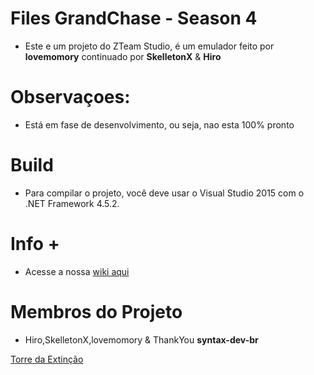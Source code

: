 # Files GrandChase - Season 4

- Este e um projeto do ZTeam Studio, é um emulador feito por **lovemomory** continuado por **SkelletonX** & **Hiro** 

# Observaçoes:
- Está em fase de desenvolvimento, ou seja, nao esta 100% pronto

# Build
- Para compilar o projeto, você deve usar o Visual Studio 2015 com o .NET Framework 4.5.2.

# Info + 
- Acesse a nossa [wiki aqui](https://github.com/SkelletonX/GrandChaseIV/wiki)

# Membros do Projeto
- Hiro,SkelletonX,lovemomory & ThankYou **syntax-dev-br**

[Torre da Extinção](http://i.imgur.com/ymb5wkf.jpg)
